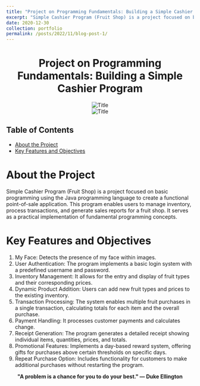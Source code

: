 ```yaml
---
title: "Project on Programming Fundamentals: Building a Simple Cashier Program"
excerpt: "Simple Cashier Program (Fruit Shop) is a project focused on basic programming using the Java programming language to create a functional point-of-sale application. This program enables users to manage inventory, process transactions, and generate sales reports for a fruit shop. It serves as a practical implementation of fundamental programming concepts."
date: 2020-12-30
collection: portfolio
permalink: /posts/2022/11/blog-post-1/
---
```

<div style="text-align:center;">
    <h1>Project on Programming Fundamentals: Building a Simple Cashier Program</h1>
</div>

<div style="text-align:center;">
    <image src="/images/daspro.jpg" controls title="Title"></image>
    <br>
    <image src="/images/daspro2.jpg" controls title="Title"></image>
</div>

## Table of Contents
- [About the Project](#about-the-project)
- [Key Features and Objectives](#key-features-and-objectives)

# About the Project
Simple Cashier Program (Fruit Shop) is a project focused on basic programming using the Java programming language to create a functional point-of-sale application. This program enables users to manage inventory, process transactions, and generate sales reports for a fruit shop. It serves as a practical implementation of fundamental programming concepts.

# Key Features and Objectives
  1. My Face: Detects the presence of my face within images.
  2. User Authentication: The program implements a basic login system with a predefined username and password.
  3. Inventory Management: It allows for the entry and display of fruit types and their corresponding prices.
  4. Dynamic Product Addition: Users can add new fruit types and prices to the existing inventory.
  5. Transaction Processing: The system enables multiple fruit purchases in a single transaction, calculating totals for each item and the overall purchase.
  6. Payment Handling: It processes customer payments and calculates change.
  7. Receipt Generation: The program generates a detailed receipt showing individual items, quantities, prices, and totals.
  8. Promotional Features: Implements a day-based reward system, offering gifts for purchases above certain thresholds on specific days.
  9. Repeat Purchase Option: Includes functionality for customers to make additional purchases without restarting the program.

<p align="center">
  <strong>"A problem is a chance for you to do your best." — Duke Ellington</strong>
</p>